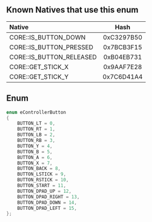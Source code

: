 ## Known Natives that use this enum

| Native | Hash |
| :------------ | :------------: |
| CORE::IS_BUTTON_DOWN | 0xC3297B50 |
| CORE::IS_BUTTON_PRESSED | 0x7BCB3F15 |
| CORE::IS_BUTTON_RELEASED | 0xB04EB731 |
| CORE::GET_STICK_X | 0x9AAF7E28 |
| CORE::GET_STICK_Y | 0x7C6D41A4 |

## Enum

```cpp
enum eControllerButton
{
	BUTTON_LT = 0,
	BUTTON_RT = 1,
	BUTTON_LB = 2,
	BUTTON_RB = 3,
	BUTTON_Y = 4,
	BUTTON_B = 5,
	BUTTON_A = 6,
	BUTTON_X = 7,
	BUTTON_BACK = 8,
	BUTTON_LSTICK = 9,
	BUTTON_RSTICK = 10,
	BUTTON_START = 11,
	BUTTON_DPAD_UP = 12,
	BUTTON_DPAD_RIGHT = 13,
	BUTTON_DPAD_DOWN = 14,
	BUTTON_DPAD_LEFT = 15,
};
```